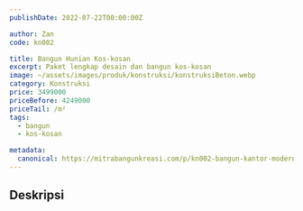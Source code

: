 ```yaml
---
publishDate: 2022-07-22T00:00:00Z

author: Zan
code: kn002

title: Bangun Hunian Kos-kosan
excerpt: Paket lengkap desain dan bangun kos-kosan
image: ~/assets/images/produk/konstruksi/konstruksiBeton.webp
category: Konstruksi
price: 3499000
priceBefore: 4249000
priceTail: /m²
tags:
  - bangun
  - kos-kosan

metadata:
  canonical: https://mitrabangunkreasi.com/p/kn002-bangun-kantor-modern
---
```


## Deskripsi


